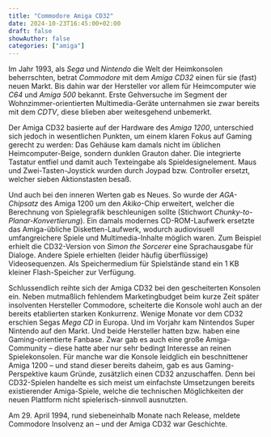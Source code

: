 ```yaml
---
title: "Commodore Amiga CD32"
date: 2024-10-23T16:45:00+02:00
draft: false
showAuthor: false
categories: ["amiga"]
---
```


Im Jahr 1993, als _Sega_ und _Nintendo_ die Welt der Heimkonsolen beherrschten, betrat _Commodore_ mit dem _Amiga CD32_ einen für sie (fast) neuen Markt.
Bis dahin war der Hersteller vor allem für Heimcomputer wie _C64_ und _Amiga 500_ bekannt.
Erste Gehversuche im Segment der Wohnzimmer-orientierten Multimedia-Geräte unternahmen sie zwar bereits mit dem _CDTV_, diese blieben aber weitesgehend unbemerkt.

Der Amiga CD32 basierte auf der Hardware des _Amiga 1200_, unterschied sich jedoch in wesentlichen Punkten, um einem klaren Fokus auf Gaming gerecht zu werden:
Das Gehäuse kam damals nicht im üblichen Heimcomputer-Beige, sondern dunklen Grauton daher.
Die integrierte Tastatur entfiel und damit auch Texteingabe als Spieldesignelement.
Maus und Zwei-Tasten-Joystick wurden durch Joypad bzw. Controller ersetzt, welcher sieben Aktionstasten besaß.

Und auch bei den inneren Werten gab es Neues.
So wurde der _AGA-Chipsatz_ des Amiga 1200 um den _Akiko_-Chip erweitert, welcher die Berechnung von Spielegrafik beschleunigen sollte (Stichwort _Chunky-to-Planar-Konvertierung_).
Ein damals modernes CD-ROM-Laufwerk ersetzte das Amiga-übliche Disketten-Laufwerk, wodurch audiovisuell umfangreichere Spiele und Multimedia-Inhalte möglich waren.
Zum Beispiel erhielt die CD32-Version von _Simon the Sorcerer_ eine Sprachausgabe für Dialoge. Andere Spiele erhielten (leider häufig überflüssige) Videosequenzen.
Als Speichermedium für Spielstände stand ein 1 KB kleiner Flash-Speicher zur Verfügung.

Schlussendlich reihte sich der Amiga CD32 bei den gescheiterten Konsolen ein.
Neben mutmaßlich fehlendem Marketingbudget beim kurze Zeit später insolventen Hersteller Commodore, scheiterte die Konsole wohl auch an der bereits etablierten starken Konkurrenz.
Wenige Monate vor dem CD32 erschien Segas _Mega CD_ in Europa. Und im Vorjahr kam Nintendos Super Nintendo auf den Markt. Und beide Hersteller hatten bzw. haben eine Gaming-orientierte Fanbase.
Zwar gab es auch eine große Amiga-Community – diese hatte aber nur sehr bedingt Interesse an reinen Spielekonsolen.
Für manche war die Konsole leidglich ein beschnittener Amiga 1200 – und stand dieser bereits daheim, gab es aus Gaming-Perspektive kaum Gründe, zusätzlich einen CD32 anzuschaffen.
Denn bei CD32-Spielen handelte es sich meist um einfachste Umsetzungen bereits existierender Amiga-Spiele, welche die technischen Möglichkeiten der neuen Plattform nicht spielerisch-sinnvoll ausnutzten.

Am 29. April 1994, rund siebeneinhalb Monate nach Release, meldete Commodore Insolvenz an – und der Amiga CD32 war Geschichte.
